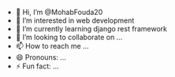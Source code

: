 - 👋 Hi, I’m @MohabFouda20
- 👀 I’m interested in web development
- 🌱 I’m currently learning django rest framework
- 💞️ I’m looking to collaborate on ...
- 📫 How to reach me ...
- 😄 Pronouns: ...
- ⚡ Fun fact: ...

<!---
MohabFouda20/MohabFouda20 is a ✨ special ✨ repository because its `README.md` (this file) appears on your GitHub profile.
You can click the Preview link to take a look at your changes.
--->
